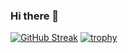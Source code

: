 ### Hi there 👋

<!--
**WonderBeat/wonderbeat** is a ✨ _special_ ✨ repository because its `README.md` (this file) appears on your GitHub profile.

Here are some ideas to get you started:

- 🔭 I’m currently working on ...
- 🌱 I’m currently learning ...
- 👯 I’m looking to collaborate on ...
- 🤔 I’m looking for help with ...
- 💬 Ask me about ...
- 📫 How to reach me: ...
- 😄 Pronouns: ...
- ⚡ Fun fact: ...
-->

[![GitHub Streak](https://github-readme-streak-stats.herokuapp.com?user=wonderbeat&theme=synthwave)](https://git.io/streak-stats)
[![trophy](https://github-profile-trophy.vercel.app/?username=wonderbeat)](https://github.com/ryo-ma/github-profile-trophy)

